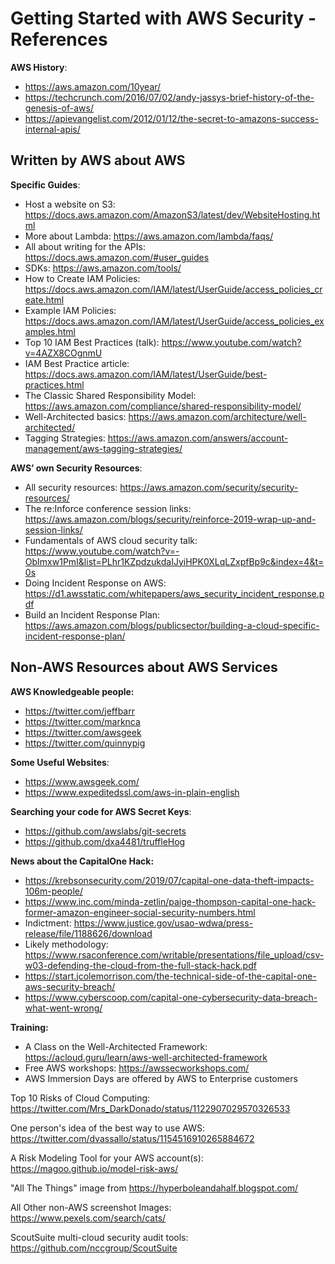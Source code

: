 # Getting Started with AWS Security - References

**AWS History**:
* https://aws.amazon.com/10year/
* https://techcrunch.com/2016/07/02/andy-jassys-brief-history-of-the-genesis-of-aws/
* https://apievangelist.com/2012/01/12/the-secret-to-amazons-success-internal-apis/

## Written by AWS about AWS

**Specific Guides**:
* Host a website on S3: https://docs.aws.amazon.com/AmazonS3/latest/dev/WebsiteHosting.html
* More about Lambda: https://aws.amazon.com/lambda/faqs/
* All about writing for the APIs: https://docs.aws.amazon.com/#user_guides
* SDKs: https://aws.amazon.com/tools/
* How to Create IAM Policies: https://docs.aws.amazon.com/IAM/latest/UserGuide/access_policies_create.html
* Example IAM Policies: https://docs.aws.amazon.com/IAM/latest/UserGuide/access_policies_examples.html
* Top 10 IAM Best Practices (talk): https://www.youtube.com/watch?v=4AZX8COgnmU
* IAM Best Practice article: https://docs.aws.amazon.com/IAM/latest/UserGuide/best-practices.html
* The Classic Shared Responsibility Model: https://aws.amazon.com/compliance/shared-responsibility-model/
* Well-Architected basics: https://aws.amazon.com/architecture/well-architected/
* Tagging Strategies: https://aws.amazon.com/answers/account-management/aws-tagging-strategies/

**AWS’ own Security Resources**:
* All security resources: https://aws.amazon.com/security/security-resources/
* The re:Inforce conference session links: https://aws.amazon.com/blogs/security/reinforce-2019-wrap-up-and-session-links/
* Fundamentals of AWS cloud security talk: https://www.youtube.com/watch?v=-ObImxw1PmI&list=PLhr1KZpdzukdaIJyiHPK0XLqLZxpfBp9c&index=4&t=0s
* Doing Incident Response on AWS: https://d1.awsstatic.com/whitepapers/aws_security_incident_response.pdf
* Build an Incident Response Plan: https://aws.amazon.com/blogs/publicsector/building-a-cloud-specific-incident-response-plan/

## Non-AWS Resources about AWS Services

**AWS Knowledgeable people:**
* https://twitter.com/jeffbarr
* https://twitter.com/marknca
* https://twitter.com/awsgeek
* https://twitter.com/quinnypig

**Some Useful Websites**:
* https://www.awsgeek.com/
* https://www.expeditedssl.com/aws-in-plain-english

**Searching your code for AWS Secret Keys**:
* https://github.com/awslabs/git-secrets
* https://github.com/dxa4481/truffleHog

**News about the CapitalOne Hack:**
* https://krebsonsecurity.com/2019/07/capital-one-data-theft-impacts-106m-people/
* https://www.inc.com/minda-zetlin/paige-thompson-capital-one-hack-former-amazon-engineer-social-security-numbers.html
* Indictment: https://www.justice.gov/usao-wdwa/press-release/file/1188626/download
* Likely methodology: https://www.rsaconference.com/writable/presentations/file_upload/csv-w03-defending-the-cloud-from-the-full-stack-hack.pdf
* https://start.jcolemorrison.com/the-technical-side-of-the-capital-one-aws-security-breach/
* https://www.cyberscoop.com/capital-one-cybersecurity-data-breach-what-went-wrong/

**Training:**
* A Class on the Well-Architected Framework: https://acloud.guru/learn/aws-well-architected-framework
* Free AWS workshops: https://awssecworkshops.com/
* AWS Immersion Days are offered by AWS to Enterprise customers

Top 10 Risks of Cloud Computing: https://twitter.com/Mrs_DarkDonado/status/1122907029570326533

One person's idea of the best way to use AWS: https://twitter.com/dvassallo/status/1154516910265884672

A Risk Modeling Tool for your AWS account(s): https://magoo.github.io/model-risk-aws/

"All The Things" image from https://hyperboleandahalf.blogspot.com/

All Other non-AWS screenshot Images: https://www.pexels.com/search/cats/

ScoutSuite multi-cloud security audit tools: https://github.com/nccgroup/ScoutSuite
